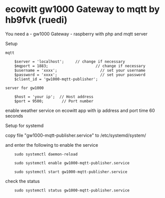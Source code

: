 # ecowitt gw1000 Gateway to mqtt by hb9fvk (ruedi) 

You need a 
	-	gw1000 Gateway
	-	raspberry with php and mqtt server

Setup

	mqtt

		$server = 'localhost';     // change if necessary
		$mqport = 1883;                     // change if necessary
		$username = 'xxxx';                   // set your username
		$password = 'xxxx';                   // set your password
		$client_id = 'gw1000-mqtt-publisher';

	server for gw1000

		$host = 'your ip';  // Host address
		$port = 9500;        // Port number

enable weather service on ecowitt app with ip address and port time 60 seconds
	
	
Setup for systemd

copy file "gw1000-mqtt-publisher.service" to  /etc/systemd/system/

and enter the following to enable the service

		sudo systemctl daemon-reload

		sudo systemctl enable gw1000-mqtt-publisher.service

		sudo systemctl start gw1000-mqtt-publisher.service

check the status

		sudo systemctl status gw1000-mqtt-publisher.service

